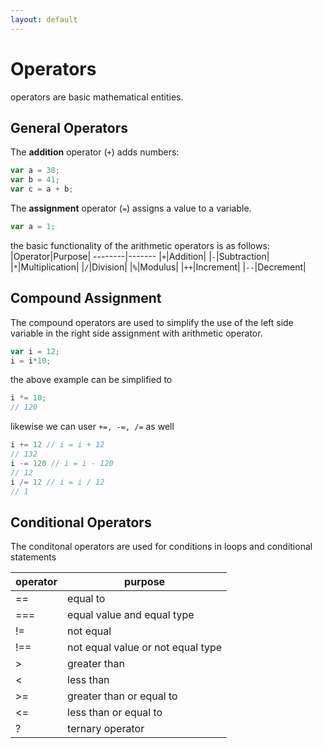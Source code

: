 ```yaml
---
layout: default
---
```

# Operators
operators are basic mathematical entities.
## General Operators
The **addition** operator (`+`) adds numbers:
```javascript
var a = 38;
var b = 41;
var c = a + b;
```
The **assignment** operator (`=`) assigns a value to a variable.
```javascript
var a = 1; 
```
the basic functionality of the arithmetic operators is as follows:
|Operator|Purpose|
 --------|------- 
|`+`|Addition|
|`-`|Subtraction|
|`*`|Multiplication|
|`/`|Division|
|`%`|Modulus|
|`++`|Increment|
|`--`|Decrement|

## Compound Assignment
The compound operators are used to simplify the use of the left side variable in the right side assignment with arithmetic operator.
```javascript
var i = 12;
i = i*10;
```
the above example can be simplified to
```javascript
i *= 10;
// 120
```
likewise we can user `+=, -=, /=` as well
```javascript
i += 12 // i = i + 12
// 132
i -= 120 // i = i - 120
// 12
i /= 12 // i = i / 12
// 1
```
## Conditional Operators
The conditonal operators are used for conditions in loops and conditional statements

|operator|purpose|
 ----|----
|== |	equal to|
|=== | 	equal value and equal type|
|!= | 	not equal|
|!== | 	not equal value or not equal type|
|> | 	greater than|
|< | 	less than|
|>= | 	greater than or equal to|
|<= | 	less than or equal to|
|? | 	ternary operator|